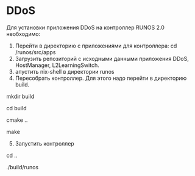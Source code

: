 # DDoS
Для установки приложения DDoS на контроллер RUNOS 2.0 необходимо:
1. Перейти в директорию с приложениями для контроллера: cd /runos/src/apps
2. Загрузить репозиторий с исходными данными приложения DDoS, HostManager, L2LearningSwitch.
3. апустить nix-shell в директории runos
4. Пересобрать контроллер. Для этого надо перейти в директорию build.

mkdir build

cd build

cmake ..

make

5. Запустить контроллер

cd ..

./build/runos
